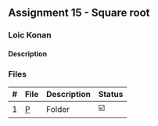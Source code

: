 ## Assignment 15 - Square root

### Loic Konan

#### Description

> 

### Files

|   #   | File     | Description | Status                  |
| :---: | -------- | ----------- | ----------------------- |
|   1   | [P](./P) | Folder      | :ballot_box_with_check: |

